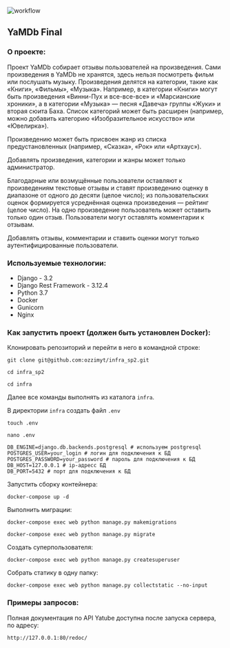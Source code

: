 ![workflow](https://github.com/ozzimyt/yamdb_final/actions/workflows/yamdb_workflow.yml/badge.svg)
## YaMDb Final

### О проекте:

Проект YaMDb собирает отзывы пользователей на произведения. Сами произведения в YaMDb не хранятся, здесь нельзя посмотреть фильм или послушать музыку. Произведения делятся на категории, такие как «Книги», «Фильмы», «Музыка». Например, в категории «Книги» могут быть произведения «Винни-Пух и все-все-все» и «Марсианские хроники», а в категории «Музыка» — песня «Давеча» группы «Жуки» и вторая сюита Баха. Список категорий может быть расширен (например, можно добавить категорию «Изобразительное искусство» или «Ювелирка»).

Произведению может быть присвоен жанр из списка предустановленных (например, «Сказка», «Рок» или «Артхаус»).

Добавлять произведения, категории и жанры может только администратор.

Благодарные или возмущённые пользователи оставляют к произведениям текстовые отзывы и ставят произведению оценку в диапазоне от одного до десяти (целое число); из пользовательских оценок формируется усреднённая оценка произведения — рейтинг (целое число). На одно произведение пользователь может оставить только один отзыв. Пользователи могут оставлять комментарии к отзывам.

Добавлять отзывы, комментарии и ставить оценки могут только аутентифицированные пользователи.

### Используемые технологии:

* Django - 3.2
* Django Rest Framework - 3.12.4
* Python 3.7
* Docker
* Gunicorn
* Nginx


### Как запустить проект (должен быть установлен Docker):


Клонировать репозиторий и перейти в него в командной строке:

```
git clone git@github.com:ozzimyt/infra_sp2.git
```

```
cd infra_sp2
```
```
cd infra
```

Далее все команды выполнять из каталога `infra`.

В директории `infra` создать файл `.env` 
```
touch .env
```
```
nano .env
```
```
DB_ENGINE=django.db.backends.postgresql # используем postgresql
POSTGRES_USER=your_login # логин для подключения к БД
POSTGRES_PASSWORD=your_password # пароль для подключения к БД
DB_HOST=127.0.0.1 # ip-адресс БД
DB_PORT=5432 # порт для подключения к БД
```

Запустить сборку контейнера:

```
docker-compose up -d
```

Выполнить миграции:

```
docker-compose exec web python manage.py makemigrations
```
```
docker-compose exec web python manage.py migrate
```

Создать суперпользователя:

```
docker-compose exec web python manage.py createsuperuser
```

Собрать статику в одну папку:

```
docker-compose exec web python manage.py collectstatic --no-input
```

### Примеры запросов:

Полная документация по API Yatube доступна после запуска сервера, по адресу:

```
http://127.0.0.1:80/redoc/
```